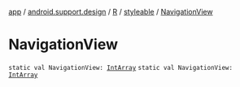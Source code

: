 [app](../../../index.md) / [android.support.design](../../index.md) / [R](../index.md) / [styleable](index.md) / [NavigationView](./-navigation-view.md)

# NavigationView

`static val NavigationView: `[`IntArray`](https://kotlinlang.org/api/latest/jvm/stdlib/kotlin/-int-array/index.html)
`static val NavigationView: `[`IntArray`](https://kotlinlang.org/api/latest/jvm/stdlib/kotlin/-int-array/index.html)